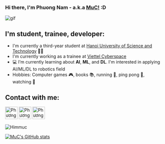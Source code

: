### Hi there, I'm Phuong Nam - a.k.a [MuC!](https://github.com/hiimmuc) :D
![gif](https://cdn.dribbble.com/users/1059583/screenshots/4171367/coding-freak.gif)

## I'm student, trainee, developer:

- I'm currently a third-year student at [Hanoi University of Science and Technology](https://hust.edu.vn/) :man_student:
- I'm currently working as a trainee at [Viettel Cyberspace](https://vtcc.vn/)
- 💻 I’m currently learning about **AI**, **ML**, and **DL**. I'm interested in applying AI/ML/DL to robotics field
- Hobbies: Computer games 🎮, books 📚, running 🏃, ping pong 🏓, watching 🐼

## Contact with me:


[<img alt="Phương Nam Đặng" width=40px src="https://cdn.icon-icons.com/icons2/2428/PNG/512/linkedin_black_logo_icon_147114.png">](https://www.linkedin.com/in/phgnam-dang/)
[<img alt="Phương Nam Đặng" width=40px src="https://cdn.icon-icons.com/icons2/2108/PNG/512/facebook_icon_130940.png">](https://www.facebook.com/phgnam1811/)
[<img alt="Phương Nam Đặng" width=40px src="https://upload.wikimedia.org/wikipedia/commons/thumb/a/a5/Instagram_icon.png/1024px-Instagram_icon.png">](https://www.instagram.com/_muc_ko_den_/)



<p ><img  src="https://github-readme-stats.vercel.app/api/top-langs/?username=hiimmuc&layout=compact&title_color=f34f29&text_color=000000&icon_color=FF6C00&locale=" alt="Himmuc" /></p> 
<!-- <img src="https://github-readme-stats.vercel.app/api?username=hiimmuc&show_icons=true&&count_private=true&include_all_commits=true&custom_title=My%20stats%20around%20here&title_color=f34f29&text_color=000000&icon_color=FF6C00&locale="> -->

[![MuC's GitHub stats](https://github-readme-stats.vercel.app/api?username=hiimmuc)](https://github.com/hiimmuc/github-readme-stats)

<!-- ![MuC's GitHub stats](https://github-readme-stats.vercel.app/api?username=hiimmuc&show_icons=true&theme=radical) -->

<!-- ![gif2](https://i.pinimg.com/originals/50/25/73/502573b70c74a20de6c6d64c8c602880.gif) -->
